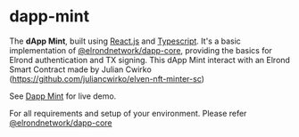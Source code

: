 # dapp-mint
The __dApp Mint__, built using [React.js](https://reactjs.org/) and [Typescript](https://www.typescriptlang.org/).
It's a basic implementation of [@elrondnetwork/dapp-core](https://www.npmjs.com/package/@elrondnetwork/dapp-core), providing the basics for Elrond authentication and TX signing.
This dApp Mint interact with an Elrond Smart Contract made by Julian Cwirko (https://github.com/juliancwirko/elven-nft-minter-sc)

See [Dapp Mint](https://pilz-mint.netlify.app) for live demo.

For all requirements and setup of your environment. Please refer [@elrondnetwork/dapp-core](https://www.npmjs.com/package/@elrondnetwork/dapp-core)